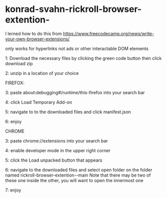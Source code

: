# konrad-svahn-rickroll-browser-extention-

I lerned how to do this from https://www.freecodecamp.org/news/write-your-own-browser-extensions/

only works for hyperlinks not ads or other interactable DOM elements

1: Download the necessary files by clicking the green code button then click download zip

2: unzip in a location of your choice 

FIREFOX:

3: paste about:debugging#/runtime/this-firefox into your search bar

4: click Load Temporary Add-on 

5: navigate to to the downloaded files and click manifest.json 

6: enjoy

CHROME

3: paste chrome://extensions into your search bar

4: enable developer mode in the upper right corner

5: click the Load unpacked button that appears 

6:  navigate to the downloaded files and select open folder on the folder named rickroll-browser-extention--main 
Note that there may be two of these one inside the other, you will want to open the innermost one 

7: enjoy
